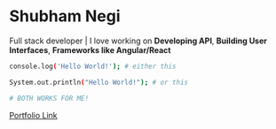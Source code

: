 # Shubham Negi
Full stack developer | I love working on **Developing API**, **Building User Interfaces**, **Frameworks like Angular/React** 
```bash
console.log('Hello World!'); # either this

System.out.println("Hello World!"); # or this

# BOTH WORKS FOR ME!
```

[Portfolio Link](https://isnegi.github.io/)